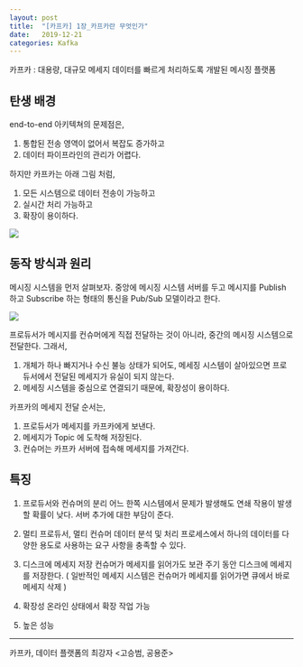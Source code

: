 ```yaml
---
layout: post
title:  "[카프카] 1장_카프카란 무엇인가"
date:   2019-12-21
categories: Kafka
---
```


카프카 : 대용량, 대규모 메세지 데이터를 빠르게 처리하도록 개발된 메시징 플랫폼

## 탄생 배경

end-to-end 아키텍쳐의 문제점은,

1. 통합된 전송 영역이 없어서 복잡도 증가하고
2. 데이터 파이프라인의 관리가 어렵다.

하지만 카프카는 아래 그림 처럼,

1. 모든 시스템으로 데이터 전송이 가능하고
2. 실시간 처리 가능하고
3. 확장이 용이하다.

![](/image/kafka_structure.png)

## 동작 방식과 원리

메시징 시스템을 먼저 살펴보자.
중앙에 메시징 시스템 서버를 두고 메시지를 Publish 하고 Subscribe 하는 형태의 통신을 Pub/Sub 모델이라고 한다.

![](/image/message-system-pub-sub.png)

프로듀서가 메시지를 컨슈머에게 직접 전달하는 것이 아니라, 중간의 메시징 시스템으로 전달한다. 그래서,

1. 개체가 하나 빠지거나 수신 불능 상태가 되어도, 메세징 시스템이 살아있으면 프로듀서에서 전달된 메세지가 유실이 되지 않는다.
2. 메세징 시스템을 중심으로 연결되기 때문에, 확장성이 용이하다.

카프카의 메세지 전달 순서는,

1. 프로듀서가 메세지를 카프카에게 보낸다.
2. 메세지가 Topic 에 도착해 저장된다.
3. 컨슈머는 카프카 서버에 접속해 메세지를 가져간다. 

## 특징

1. 프로듀서와 컨슈머의 분리
   어느 한쪽 시스템에서 문제가 발생해도 연쇄 작용이 발생할 확률이 낮다.
   서버 추가에 대한 부담이 준다.

2. 멀티 프로듀서, 멀티 컨슈머
   데이터 분석 및 처리 프로세스에서 하나의 데이터를 다양한 용도로 사용하는 요구 사항을 충족할 수 있다.

3. 디스크에 메세지 저장
   컨슈머가 메세지를 읽어가도 보관 주기 동안 디스크에 메세지를 저장한다.
   ( 일반적인 메세지 시스템은 컨슈머가 메세지를 읽어가면 큐에서 바로 메세지 삭제 )

4. 확장성
   온라인 상태에서 확장 작업 가능

5. 높은 성능

---

카프카, 데이터 플랫폼의 최강자 <고승범, 공용준>